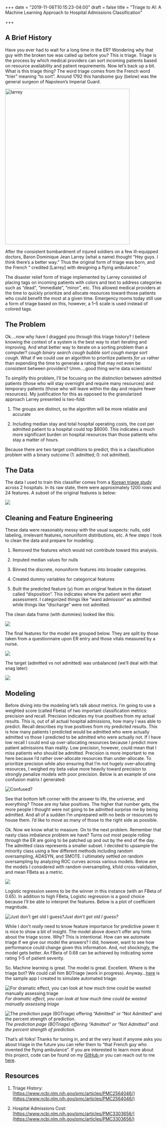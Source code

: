 +++
date = "2019-11-06T10:15:23-04:00"
draft = false
title = "Triage to AI: A Machine Learning Approach to Hospital Admissions Classification"

+++

## A Brief History

Have you ever had to wait for a long time in the ER? Wondering why that guy with the broken toe was called up before you? This is triage. Triage is the process by which medical providers can sort incoming patients based on resource availability and patient requirements. Now let’s back up a bit. What is this triage thing? The word triage comes from the French word “trier” meaning “to sort”. Around 1792 this handsome guy (below) was the general surgeon of Napoleon’s Imperial Guard.

<img src="https://cdn-images-1.medium.com/max/4048/1*aKlH2ugtsaFd1SlaEaiIWw.jpeg" alt="larrey" width="400" height = "500"/>

After the consistent bombardment of injured soldiers on a few ill-equipped doctors, Baron Dominique Jean Larrey (what a name) thought “Hey guys. I think there’s a better way.” Thus the original form of triage was born, and the French “ credited [Larrey] with designing a flying ambulance.”

The disaster relief form of triage implemented by Larrey consisted of placing tags on incoming patients with colors and text to address categories such as “dead”, “immediate”, “minor”, etc. This allowed medical providers at the time to quickly prioritize and allocate resources toward those patients who could benefit the most at a given time. Emergency rooms today still use a form of triage based on this, however, a 1–5 scale is used instead of colored tags.

## The Problem

Ok….now why have I dragged you through this triage history? I believe knowing the context of a system is the best way to start iterating and improving. And what better way to iterate on a sorting problem than a computer? **cough* binary search *cough* bubble sort *cough* merge sort *cough*.* What if we could use an algorithm to prioritize patients *for us* rather than expending the time to generate a rating that may not even be consistent between providers? Umm….good thing we’re data scientists!

To simplify this problem, I’ll be focusing on the distinction between admitted patients (those who will stay overnight and require many resources) and temporary patients (those who will leave within the day and require fewer resources). My justification for this as opposed to the granularized approach Larrey presented is two-fold:

1. The groups are distinct, so the algorithm will be more reliable and accurate

1. Including median stay and total hospital operating costs, the cost per admitted patient to a hospital could top $6000. This indicates a much more significant burden on hospital resources than those patients who stay a matter of hours.

Because there are two target conditions to predict, this is a classification problem with a binary outcome (1: admitted; 0: not admitted).

## The Data

The data I used to train this classifier comes from a [Korean triage study](https://figshare.com/articles/Triage_accuracy_and_causes_of_mistriage_using_the_Korean_Triage_and_Acuity_Scale/9779267/1) across 2 hospitals. In its raw state, there were approximately 1200 rows and 24 features. A subset of the original features is below:

![](https://cdn-images-1.medium.com/max/2000/1*BocSXQpHTGJm8YtAgS9XEg.png)

## Cleaning and Feature Engineering

These data were reasonably messy with the usual suspects: nulls, odd labeling, irrelevant features, nonuniform distributions, etc. A few steps I took to clean the data and prepare for modeling:

1. Removed the features which would not contribute toward this analysis.

1. Imputed median values for nulls

1. Binned the discrete, nonuniform features into broader categories.

1. Created dummy variables for categorical features

1. Built the predicted feature (y) from an original feature in the dataset called “disposition”. This indicates where the patient went after assessment. I categorized things like “ward admission” as admitted while things like “discharge” were not admitted.

The clean data frame (with dummies) looked like this:

![](https://cdn-images-1.medium.com/max/2018/1*s2SLe0AX-dOm7o3gF-Xidw.png)

The final features for the model are grouped below. They are split by those taken from a questionnaire upon ER entry and those vitals measured by a nurse.

![](https://cdn-images-1.medium.com/max/2000/1*Dxg-Sa9GrMFVdvRF8hrU5w.png)

The target (admitted vs not admitted) was unbalanced (we’ll deal with that snag later):

![](https://cdn-images-1.medium.com/max/2000/1*E8zjPhm3nu69mFP8OIp3jA.png)

## Modeling
Before diving into the modeling let’s talk about metrics. I’m going to use a weighted score (called Fbeta) of two important classification metrics: precision and recall. Precision indicates my true positives from my actual results. This is, out of all actual hospital admissions, how many I was able to predict. Recall describes my true positives from my predicted results. This is how many patients I predicted would be admitted who were actually admitted vs those I predicted to be admitted who were actually not. If I have low recall I could end up over-allocating resources because I predict more patient admissions than reality. Low precision, however, could mean that I miss patients who should be admitted. Precision is more important to me here because I’d rather over-allocate resources than under-allocate. To prioritize precision while also ensuring that I’m not hugely over-allocating resources, I weighed my beta value more heavily toward precision to strongly penalize models with poor precision. Below is an example of one confusion matrix I generated:

![Confused?](https://cdn-images-1.medium.com/max/2000/1*6m4D44b-qtlqZBMbNPxx_w.png)

See that bottom left corner with the answer to life, the universe, and everything? Those are my false positives. The higher that number gets, the more people I thought were not going to be admitted surprise me by being admitted. And all of a sudden I’m unprepared with no beds or resources to house them. I’d like to move as many of those to the right side as possible.

Ok. Now we know what to measure. On to the next problem. Remember that nasty class imbalance problem we have? Turns out most people rolling through the ER are going to be patched up and out by the end of the day. The admitted class represents a smaller subset. I decided to upsample the minority class using a few different methods including random oversampling, ADASYN, and SMOTE. I ultimately settled on random oversampling by analyzing ROC curves across various models. Below are the models I considered with random oversampling, kfold cross-validation, and mean FBeta as a metric.

![](https://cdn-images-1.medium.com/max/2000/1*MDCdpZveNUb4w8gbVpLNtA.png)

Logistic regression seems to be the winner in this instance (with an FBeta of 0.65). In addition to high FBeta, Logistic regression is a good choice because I’ll be able to interpret the features. Below is a plot of coefficient magnitude.

![Just don’t get old I guess?](https://cdn-images-1.medium.com/max/2000/1*WJAC1a-TuIqNkmFAET9-3w.png)*Just don’t get old I guess?*

While I don’t *really* need to know feature importance for predictive power it is nice to show a bit of insight. The model above doesn’t offer any hints about the triage score. Why? This is intentional. How can we automate triage if we give our model the answers? I did, however, want to see how performance could change given this information. And, not shockingly, the model gets better. An FBeta of 0.68 can be achieved by indicating some rating 1–5 of patient severity.

So. Machine learning is great. The model is great. Excellent. Where is the triage bot? We could call him BOTriage (work in progress). Anyway…[here](https://hospital-admissions-predictor.herokuapp.com/) is the sample app I created to simulate automated triage:

![For dramatic effect, you can look at how much time could be wasted manually assessing triage](https://cdn-images-1.medium.com/max/2138/1*Am7yObmhbdS-H9JqizUiYQ.png)*For dramatic effect, you can look at how much time could be wasted manually assessing triage*

![The prediction page (BOTriage) offering “Admitted” or “Not Admitted” and the percent strength of prediction.](https://cdn-images-1.medium.com/max/2390/1*KT1p0oqz-A_TmIMPTvp2HA.png)*The prediction page (BOTriage) offering “Admitted” or “Not Admitted” and the percent strength of prediction.*

That’s all folks! Thanks for tuning in, and at the very least if anyone asks you about triage in the future you can refer them to “that French guy who invented the flying ambulance”. If you are interested to learn more about this project, code can be found on my [GitHub ](https://github.com/brittbowers/)or you can reach out to me [here](http://brittanybowers94@gmail.com).

## Resources

1. Triage History: 
[https://www.ncbi.nlm.nih.gov/pmc/articles/PMC2564046/](https://www.ncbi.nlm.nih.gov/pmc/articles/PMC2564046/)

1. Hospital Admissions Cost: 
[https://www.ncbi.nlm.nih.gov/pmc/articles/PMC3303656/](https://www.ncbi.nlm.nih.gov/pmc/articles/PMC3303656/)
